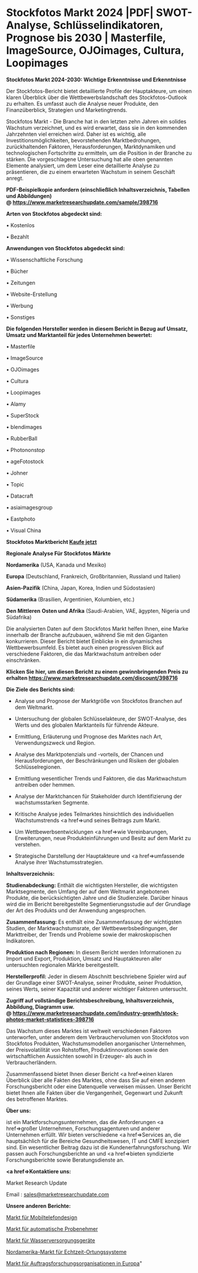 # Stockfotos Markt 2024 |PDF| SWOT-Analyse, Schlüsselindikatoren, Prognose bis 2030 | Masterfile, ImageSource, OJOimages, Cultura, Loopimages

<strong>Stockfotos Markt 2024-2030: Wichtige Erkenntnisse und Erkenntnisse</strong>

Der Stockfotos-Bericht bietet detaillierte Profile der Hauptakteure, um einen klaren Überblick über die Wettbewerbslandschaft des Stockfotos-Outlook zu erhalten. Es umfasst auch die Analyse neuer Produkte, den Finanzüberblick, Strategien und Marketingtrends.

Stockfotos Markt - Die Branche hat in den letzten zehn Jahren ein solides Wachstum verzeichnet, und es wird erwartet, dass sie in den kommenden Jahrzehnten viel erreichen wird. Daher ist es wichtig, alle Investitionsmöglichkeiten, bevorstehenden Marktbedrohungen, zurückhaltenden Faktoren, Herausforderungen, Marktdynamiken und technologischen Fortschritte zu ermitteln, um die Position in der Branche zu stärken. Die vorgeschlagene Untersuchung hat alle oben genannten Elemente analysiert, um dem Leser eine detaillierte Analyse zu präsentieren, die zu einem erwarteten Wachstum in seinem Geschäft anregt.

<strong><b>PDF-Beispielkopie anfordern (einschließlich Inhaltsverzeichnis, Tabellen und Abbildungen) @ </b></strong><strong><a href=https://www.marketresearchupdate.com/sample/398716><strong>https://www.marketresearchupdate.com/sample/398716</u></a></strong></strong>

<strong>Arten von Stockfotos abgedeckt sind:</strong>

• Kostenlos

• Bezahlt

<strong>Anwendungen von Stockfotos abgedeckt sind:</strong>

• Wissenschaftliche Forschung

• Bücher

• Zeitungen

• Website-Erstellung

• Werbung

• Sonstiges

<strong>Die folgenden Hersteller werden in diesem Bericht in Bezug auf Umsatz, Umsatz und Marktanteil für jedes Unternehmen bewertet:</strong>

• Masterfile

• ImageSource

• OJOimages

• Cultura

• Loopimages

• Alamy

• SuperStock

• blendimages

• RubberBall

• Photononstop

• ageFotostock

• Johner

• Topic

• Datacraft

• asiaimagesgroup

• Eastphoto

• Visual China

<strong>Stockfotos Marktbericht <a href=https://www.marketresearchupdate.com/buynow/398716>Kaufe jetzt</a></strong>

<strong>Regionale Analyse Für Stockfotos Märkte</strong>

<strong>Nordamerika</strong> (USA, Kanada und Mexiko)

<strong>Europa</strong> (Deutschland, Frankreich, Großbritannien, Russland und Italien)

<strong>Asien-Pazifik</strong> (China, Japan, Korea, Indien und Südostasien)

<strong>Südamerika</strong> (Brasilien, Argentinien, Kolumbien, etc.)

<strong>Den Mittleren</strong> <strong>Osten und Afrika</strong> (Saudi-Arabien, VAE, ägypten, Nigeria und Südafrika)

Die analysierten Daten auf dem Stockfotos Markt helfen Ihnen, eine Marke innerhalb der Branche aufzubauen, während Sie mit den Giganten konkurrieren. Dieser Bericht bietet Einblicke in ein dynamisches Wettbewerbsumfeld. Es bietet auch einen progressiven Blick auf verschiedene Faktoren, die das Marktwachstum antreiben oder einschränken.

<strong>Klicken Sie hier, um diesen Bericht zu einem gewinnbringenden Preis zu erhalten
</strong><strong><a href=https://www.marketresearchupdate.com/discount/398716>https://www.marketresearchupdate.com/discount/398716</b></u></strong></a>

<strong>Die Ziele des Berichts sind:</strong>

- Analyse und Prognose der Marktgröße von Stockfotos Branchen auf dem Weltmarkt.

- Untersuchung der globalen Schlüsselakteure, der SWOT-Analyse, des Werts und des globalen Marktanteils für führende Akteure.

- Ermittlung, Erläuterung und Prognose des Marktes nach Art, Verwendungszweck und Region.

- Analyse des Marktpotenzials und -vorteils, der Chancen und Herausforderungen, der Beschränkungen und Risiken der globalen Schlüsselregionen.

- Ermittlung wesentlicher Trends und Faktoren, die das Marktwachstum antreiben oder hemmen.

- Analyse der Marktchancen für Stakeholder durch Identifizierung der wachstumsstarken Segmente.

- Kritische Analyse jedes Teilmarktes hinsichtlich des individuellen Wachstumstrends <a href=>und</a> seines Beitrags zum Markt.

- Um Wettbewerbsentwicklungen <a href=>wie</a> Vereinbarungen, Erweiterungen, neue Produkteinführungen und Besitz auf dem Markt zu verstehen.

- Strategische Darstellung der Hauptakteure und <a href=>umfas</a>sende Analyse ihrer Wachstumsstrategien.

<strong>Inhaltsverzeichnis:</strong>

<strong>Studienabdeckung:</strong> Enthält die wichtigsten Hersteller, die wichtigsten Marktsegmente, den Umfang der auf dem Weltmarkt angebotenen Produkte, die berücksichtigten Jahre und die Studienziele. Darüber hinaus wird die im Bericht bereitgestellte Segmentierungsstudie auf der Grundlage der Art des Produkts und der Anwendung angesprochen.

<strong>Zusammenfassung:</strong> Es enthält eine Zusammenfassung der wichtigsten Studien, der Marktwachstumsrate, der Wettbewerbsbedingungen, der Markttreiber, der Trends und Probleme sowie der makroskopischen Indikatoren.

<strong>Produktion nach Regionen:</strong> In diesem Bericht werden Informationen zu Import und Export, Produktion, Umsatz und Hauptakteuren aller untersuchten regionalen Märkte bereitgestellt.

<strong>Herstellerprofil:</strong> Jeder in diesem Abschnitt beschriebene Spieler wird auf der Grundlage einer SWOT-Analyse, seiner Produkte, seiner Produktion, seines Werts, seiner Kapazität und anderer wichtiger Faktoren untersucht.

<strong><b>Zugriff auf vollständige Berichtsbeschreibung, Inhaltsverzeichnis, Abbildung, Diagramm usw. @ </b></strong><strong><a href=https://www.marketresearchupdate.com/industry-growth/stock-photos-market-statistices-398716>https://www.marketresearchupdate.com/industry-growth/stock-photos-market-statistices-398716</a></strong>

Das Wachstum dieses Marktes ist weltweit verschiedenen Faktoren unterworfen, unter anderem dem Verbrauchervolumen von Stockfotos von Stockfotos Produkten, Wachstumsmodellen anorganischer Unternehmen, der Preisvolatilität von Rohstoffen, Produktinnovationen sowie den wirtschaftlichen Aussichten sowohl in Erzeuger- als auch in Verbraucherländern.

Zusammenfassend bietet Ihnen dieser Bericht <a href=>einen</a> klaren Überblick über alle Fakten des Marktes, ohne dass Sie auf einen anderen Forschungsbericht oder eine Datenquelle verweisen müssen. Unser Bericht bietet Ihnen alle Fakten über die Vergangenheit, Gegenwart und Zukunft des betroffenen Marktes.

<strong>Über uns:</strong>

 ist ein Marktforschungsunternehmen, das die Anforderungen <a href=>großer</a> Unternehmen, Forschungsagenturen und anderer Unternehmen erfüllt. Wir bieten verschiedene <a href=>Services</a> an, die hauptsächlich für die Bereiche Gesundheitswesen, IT und CMFE konzipiert sind. Ein wesentlicher Beitrag dazu ist die Kundenerfahrungsforschung. Wir passen auch Forschungsberichte an und <a href=>bieten</a> syndizierte Forschungsberichte sowie Beratungsdienste an.

<strong><a href=>Kontaktiere uns:</a></strong>

Market Research Update

Email : sales@marketresearchupdate.com

<strong>Unsere anderen Berichte:</strong>

<a href=https://www.linkedin.com/pulse/mobile-phone-design-market-expects-see-significant>Markt für Mobiltelefondesign</a>

<a href=https://www.linkedin.com/pulse/automatic-samplers-market-report-2023-top-company>Markt für automatische Probenehmer</a>

<a href=https://www.linkedin.com/pulse/water-supply-equipment-market-outlooks-2023>Markt für Wasserversorgungsgeräte</a>

<a href=https://www.linkedin.com/pulse/north-america-real-time-location-systems-market>Nordamerika-Markt für Echtzeit-Ortungssysteme</a>

<a href=https://www.linkedin.com/pulse/europe-contract-research-organizations-market>Markt für Auftragsforschungsorganisationen in Europa</a>"
